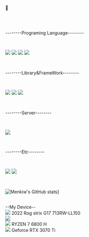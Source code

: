 👋

<br>
<div style="display:flex; flex-direction:row;">
<Skill -Set->

<br>

--------Programing Language--------

<br>

<a href="https://www.w3.org/Style/CSS/" target="_blank"><img src="https://img.shields.io/badge/CSS3-%23000000?style=for-the-badge&logo=CSS3&logoColor=%231572B6"/></a>
<a href="https://ko.legacy.reactjs.org/" target="_blank"><img src="https://img.shields.io/badge/HTML5-%23000000?style=for-the-badge&logo=HTML5&logoColor=%23E34F26"/></a>
<a href="https://html.spec.whatwg.org/multipage/" target="_blank"><img src="https://img.shields.io/badge/JavaScript-%23000000?style=for-the-badge&logo=JAVASCRIPT&logoColor=%233776AB"/></a>
<a href="https://html.spec.whatwg.org/multipage/" target="_blank"><img src="https://img.shields.io/badge/Python-%23000000?style=for-the-badge&logo=PYTHON&logoColor=%23F7DF1E"/></a>

<br>

--------Library&FrameWork--------

<br>

<a href="https://ko.legacy.reactjs.org/" target="_blank"><img src="https://img.shields.io/badge/React-%23000000?style=for-the-badge&logo=React&logoColor=%2361DAFB"/></a>
<a href="https://nodejs.org/en" target="_blank"><img src="https://img.shields.io/badge/Node.js-%23000000?style=for-the-badeg&logo=Node.js&logoColor=%23339933"/></a>
<a href="https://ko.legacy.reactjs.org/" target="_blank"><img src="https://img.shields.io/badge/jupyter-%23000000?style=for-the-badge&logo=Jupyter&logoColor=%23F37626"/></a>

<br>

--------Server--------

<br>

<a href="https:/https://www.mysql.com/" target="_blank"><img src="https://img.shields.io/badge/Mysql-%23000000?style=for-the-badge&logo=Mysql&logoColor=%234479A1"/></a>

<br>

--------Etc--------

<br>

<a href="https://www.figma.com/" target="_blank"><img src="https://img.shields.io/badge/Figma-%23000000?style=for-the-badge&logo=Figma&logoColor=%23F24E1E"/></a>
<a href="https://www.figma.com/" target="_blank"><img src="https://img.shields.io/badge/Notion-%23000000?style=for-the-badge&logo=Notion&logoColor=%23000000"/></a>

<br>

</div>

![Menkiw's GitHub stats](https://github-readme-stats.vercel.app/api?username=Menkiw&include_all_commits=true&theme=tokyonight_icons=true&theme=)]

<!--
**Menkiw/Menkiw** is a ✨ _special_ ✨ repository because its `README.md` (this file) appears on your GitHub profile.



Here are some ideas to get you started:

- 🔭 I’m currently working on ...
- 🌱 I’m currently learning ...
- 👯 I’m looking to collaborate on ...
- 🤔 I’m looking for help with ...
- 💬 Ask me about ...
- 📫 How to reach me: ...
- 😄 Pronouns: ...
- ⚡ Fun fact: ...
-->

<Extra>
<br>
--My Device--
<br>
<a href="https://www.asus.com" target="_blank"><img src="https://img.shields.io/badge/ASUS-%23000000?style=flat&logo=ASUS&logoColor=white"/></a> 2022 Rog strix G17 713RW-LL150
<br>
<a href="https://www.asus.com" target="_blank"><img src="https://img.shields.io/badge/Republic of Gamers-%23FF0029?style=flat&logo=Republic of Gamers&logoColor=white"/></a>
<br>
<a href="https://www.AMD.com" target="_blank"><img src="https://img.shields.io/badge/AMD-%23ED1C24?style=flat&logo=AMD&logoColor=white"/></a> RYZEN 7 6800 H
<br>
<a href="https://www.NVIDIA.com" target="_blank"><img src="https://img.shields.io/badge/NVIDIA-%2376B900?style=flat&logo=NVIDIA&logoColor=white"/></a> Geforce RTX 3070 Ti
<br>
